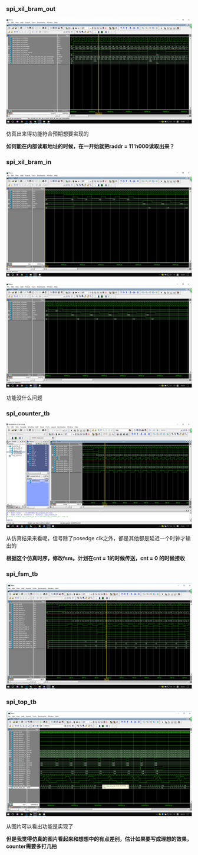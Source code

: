 ###  spi_xil_bram_out

![1544860257472](spi仿真/01.png)

仿真出来得功能符合预期想要实现的

**如何能在内部读取地址的时候，在一开始就把raddr = 11'h000读取出来？**



### spi_xil_bram_in

![](spi仿真/02.png)

![](spi仿真/03.png)

功能没什么问题



### spi_counter_tb

![1545031289285](spi仿真/04.png)

从仿真结果来看呢，信号除了posedge clk之外，都是其他都是延迟一个时钟才输出的

**根据这个仿真时序，修改fsm。计划在cnt = 1的时候传送，cnt = 0 的时候接收**



### spi_fsm_tb

![1545034605509](spi仿真/05.png)



### spi_top_tb

![1545142410238](spi仿真/06.png)

从图片可以看出功能是实现了

**但是我觉得仿真的图片看起来和想想中的有点差别，估计如果要写成理想的效果，counter需要多打几拍**